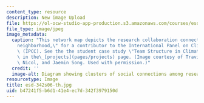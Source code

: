 ```yaml
---
content_type: resource
description: New image Upload
file: https://ol-ocw-studio-app-production.s3.amazonaws.com/courses/esd-342-advanced-system-architecture-spring-2006/b47241f5b6d141e4ec7d342f3979150d_esd-342s06-th.jpg
file_type: image/jpeg
image_metadata:
  caption: "This network map depicts the research collaboration connections, or \"\
    neighborhood,\" for a contributor to the International Panel on Climate Change\
    \ (IPCC). See the the student case study \"Team Structure in Climate Change Research\"\
    \ in the\_[projects](pages/projects) page. (Image courtesy of Travis Franck, Robert\
    \ Nicol, and Jaemin Song. Used with permission.)"
  credit: ''
  image-alt: Diagram showing clusters of social connections among researchers.
resourcetype: Image
title: esd-342s06-th.jpg
uid: b47241f5-b6d1-41e4-ec7d-342f3979150d
---
```

